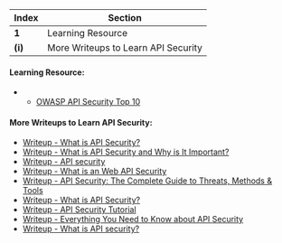 Index | Section
---   | ---
**1** | Learning Resource
**(i)** | More Writeups to Learn API Security



#### Learning Resource:

  * * [OWASP API Security Top 10](https://xmind.app/m/f2Vi3R/)

#### More Writeups to Learn API Security:

  * [Writeup - What is API Security?](https://owasp.org/www-project-api-security/)
  * [Writeup - What is API Security and Why is It Important?](https://www.indusface.com/blog/what-is-api-security-and-why-is-it-important/)
  * [Writeup - API security](https://www.redhat.com/en/topics/security/api-security)
  * [Writeup - What is an Web API Security](https://www.imperva.com/learn/application-security/web-api-security/)
  * [Writeup - API Security: The Complete Guide to Threats, Methods & Tools](https://brightsec.com/blog/api-security/)
  * [Writeup - What is API Security?](https://www.microfocus.com/en-us/what-is/api-security)
  * [Writeup - API Security Tutorial](https://www.wallarm.com/what/api-security-tutorial)
  * [Writeup - Everything You Need to Know about API Security](https://www.pingidentity.com/en/resources/blog/post/complete-guide-to-api-security.html)
  * [Writeup - What is API security?](https://www.cloudflare.com/learning/security/api/what-is-api-security/)



